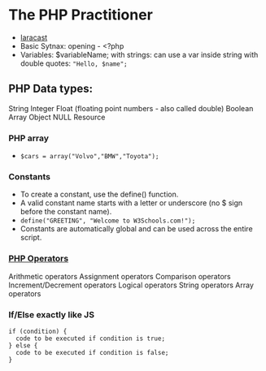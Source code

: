 # The PHP Practitioner

- [laracast](https://laracasts.com/series/php-for-beginners)
- Basic Sytnax: opening - <?php
- Variables: $variableName;
  with strings: can use a var inside string with double quotes: `"Hello, $name";`

## PHP Data types:

String
Integer
Float (floating point numbers - also called double)
Boolean
Array
Object
NULL
Resource

### PHP array
  - `$cars = array("Volvo","BMW","Toyota");`

### Constants
  - To create a constant, use the define() function.
  - A valid constant name starts with a letter or underscore (no $ sign before the constant name).
  - `define("GREETING", "Welcome to W3Schools.com!");`
  - Constants are automatically global and can be used across the entire script.

### [PHP Operators](https://www.w3schools.com/php/php_operators.asp)
  Arithmetic operators
  Assignment operators
  Comparison operators
  Increment/Decrement operators
  Logical operators
  String operators
  Array operators

  ### If/Else exactly like JS
  ```
  if (condition) {
    code to be executed if condition is true;
  } else {
    code to be executed if condition is false;
  }
  ```
